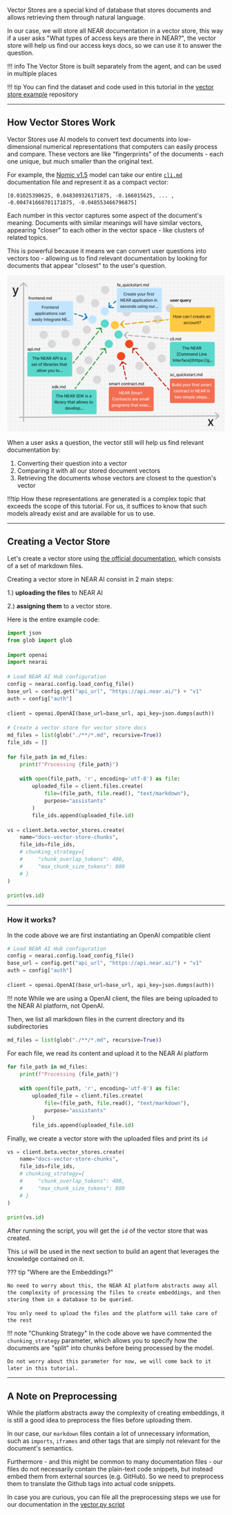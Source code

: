Vector Stores are a special kind of database that stores documents and allows retrieving them through natural language. 

In our case, we will store all NEAR documentation in a vector store, this way if a user asks "What types of access keys are there in NEAR?", the vector store will help us find our access keys docs, so we can use it to answer the question. 

!!! info
    The Vector Store is built separately from the agent, and can be used in multiple places

!!! tip
    You can find the dataset and code used in this tutorial in the [vector store example](https://github.com/gagdiez/docs-ai/tree/main/docs-gpt/dataset) repository


---

## How Vector Stores Work

Vector Stores use AI models to convert text documents into low-dimensional numerical representations that computers can easily process and compare. These vectors are like "fingerprints" of the documents - each one unique, but much smaller than the original text.

For example, the [Nomic v1.5](https://huggingface.co/nomic-ai/nomic-embed-text-v1.5) model can take our entire [`cli.md`](https://github.com/near/docs/blob/master/docs/4.tools/cli.md) documentation file and represent it as a compact vector:

```
[0.01025390625, 0.048309326171875, -0.166015625, ... , -0.004741668701171875, -0.048553466796875]
```

Each number in this vector captures some aspect of the document's meaning. Documents with similar meanings will have similar vectors, appearing "closer" to each other in the vector space - like clusters of related topics.

This is powerful because it means we can convert user questions into vectors too - allowing us to find relevant documentation by looking for documents that appear "closest" to the user's question.

![alt text](vector-space.png)

When a user asks a question, the vector still will help us find relevant documentation by:

1. Converting their question into a vector
2. Comparing it with all our stored document vectors
3. Retrieving the documents whose vectors are closest to the question's vector

!!!tip
    How these representations are generated is a complex topic that exceeds the scope of this tutorial. For us, it suffices to know that such models already exist and are available for us to use.

---

## Creating a Vector Store

Let's create a vector store using [the official documentation](../../vector-stores.md), which consists of a set of markdown files.

Creating a vector store in NEAR AI consist in 2 main steps:

 1.) **uploading the files** to NEAR AI
 
 2.) **assigning them** to a vector store. 
 
 Here is the entire example code:

```python
import json
from glob import glob

import openai
import nearai

# Load NEAR AI Hub configuration
config = nearai.config.load_config_file()
base_url = config.get("api_url", "https://api.near.ai/") + "v1"
auth = config["auth"]

client = openai.OpenAI(base_url=base_url, api_key=json.dumps(auth))

# Create a vector store for vector store docs
md_files = list(glob("./**/*.md", recursive=True))
file_ids = []

for file_path in md_files:
    print(f"Processing {file_path}")

    with open(file_path, 'r', encoding='utf-8') as file:
        uploaded_file = client.files.create(
            file=(file_path, file.read(), "text/markdown"),
            purpose="assistants"
        )
        file_ids.append(uploaded_file.id)

vs = client.beta.vector_stores.create(
    name="docs-vector-store-chunks",
    file_ids=file_ids,
    # chunking_strategy={
    #     "chunk_overlap_tokens": 400,
    #     "max_chunk_size_tokens": 800
    # }
)

print(vs.id)
```

<hr class="subsection" />

### How it works?

In the code above we are first instantiating an OpenAI compatible client

```python 
# Load NEAR AI Hub configuration
config = nearai.config.load_config_file()
base_url = config.get("api_url", "https://api.near.ai/") + "v1"
auth = config["auth"]

client = openai.OpenAI(base_url=base_url, api_key=json.dumps(auth))
```

!!! note
    While we are using a OpenAI client, the files are being uploaded to the NEAR AI platform, not OpenAI.

Then, we list all markdown files in the current directory and its subdirectories

```python
md_files = list(glob("./**/*.md", recursive=True))
```

For each file, we read its content and upload it to the NEAR AI platform

```python
for file_path in md_files:
    print(f"Processing {file_path}")

    with open(file_path, 'r', encoding='utf-8') as file:
        uploaded_file = client.files.create(
            file=(file_path, file.read(), "text/markdown"),
            purpose="assistants"
        )
        file_ids.append(uploaded_file.id)
```

Finally, we create a vector store with the uploaded files and print its `id`

```python
vs = client.beta.vector_stores.create(
    name="docs-vector-store-chunks",
    file_ids=file_ids,
    # chunking_strategy={
    #     "chunk_overlap_tokens": 400,
    #     "max_chunk_size_tokens": 800
    # }
)

print(vs.id)
```

After running the script, you will get the `id` of the vector store that was created.

This `id` will be used in the next section to build an agent that leverages the knowledge contained on it.


??? tip "Where are the Embeddings?"

    No need to worry about this, the NEAR AI platform abstracts away all the complexity of processing the files to create embeddings, and then storing them in a database to be queried.
    
    You only need to upload the files and the platform will take care of the rest

!!! note "Chunking Strategy"
    In the code above we have commented the `chunking_strategy` parameter, which allows you to specify how the documents are "split" into chunks before being processed by the model.

    Do not worry about this parameter for now, we will come back to it later in this tutorial.

---

## A Note on Preprocessing

While the platform abstracts away the complexity of creating embeddings, it is still a good idea to preprocess the files before uploading them.

In our case, our `markdown` files contain a lot of unnecessary information, such as `imports`, `iframes` and other tags that are simply not relevant for the document's semantics.

Furthermore - and this might be common to many documentation files - our files do not necessarily contain the plain-text code snippets, but instead embed them from external sources (e.g. GitHub). So we need to preprocess them to translate the Github tags into actual code snippets.

In case you are curious, you can file all the preprocessing steps we use for our documentation in the [vector.py script](https://github.com/gagdiez/docs-ai/blob/main/docs-gpt/dataset/vector.py#L12-L65)